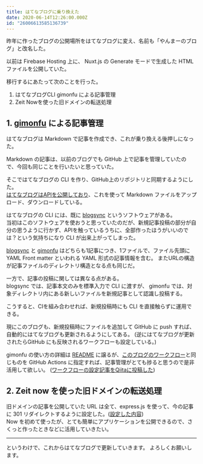 ```yaml
---
title: はてなブログに乗り換えた
date: 2020-06-14T12:26:00.000Z
id: "26006613585136739"
---
```

昨年に作ったブログの公開場所をはてなブログに変え、名前も「やんまーのブログ」と改名した。

以前は Firebase Hosting 上に、 Nuxt.js の Generate モードで生成した HTML ファイルを公開していた。

移行するにあたって次のことを行った。

1. はてなブログCLI gimonfu による記事管理
2. Zeit Nowを使った旧ドメインの転送処理

## 1. [gimonfu](https://github.com/basd4g/gimonfu) による記事管理

はてなブログは Markdown で記事を作成でき、これが乗り換える後押しになった。

Markdown の記事は、以前のブログでも GitHub 上で記事を管理していたので、今回も同じことを行いたいと思っていた。

そこではてなブログの CLI を作り、GitHub上のリポジトリと同期するようにした。  
[はてなブログはAPIを公開しており](http://developer.hatena.ne.jp/ja/documents/blog/apis/atom)、これを使って Markdown ファイルをアップロード、ダウンロードしている。

はてなブログの CLI には、既に [blogsync](https://github.com/x-motemen/blogsync) というソフトウェアがある。  
当初はこのソフトウェアを使おうと思っていたのだが、新規記事投稿の部分が自分の思うように行かず、APIを触っているうちに、全部作ったほうがいいのでは？という気持ちになり CLI が出来上がってしまった。

[blogsync](https://github.com/x-motemen/blogsync) と [gimonfu](https://github.com/x-motemen/blogsync) はどちらも1記事につき、1ファイルで、ファイル先頭に YAML Front matter といわれる YAML 形式の記事情報を含む。
またURLの構造が記事ファイルのディレクトリ構造となる点も同じだ。

一方で、記事の投稿に関しては異なる点がある。  
blogsync では、記事本文のみを標準入力で CLI に渡すが、 gimonfu では、対象ディレクトリ内にある新しいファイルを新規記事として認識し投稿する。

こうすると、CIを組み合わせれば、新規投稿時にも CLI を直接触らずに運用できる。

現にこのブログも、新規投稿時にファイルを追加して GitHub に push すれば、自動的にはてなブログも更新されるようにしてある。 (逆にはてなブログが更新されたらGitHub にも反映されるワークフローも設定している。)

gimonfu の使い方の詳細は [README](https://github.com/basd4g/gimonfu) に譲るが、[このブログのワークフロー](https://github.com/basd4g/basd4g.hatenablog.com/tree/master/.github/workflows)と同じものを GitHub Actions に指定すれば、記事管理がとても捗ると思うので是非活用して欲しい。
([ワークフローの設定記事をQiitaに投稿した](https://qiita.com/basd4g/items/1a38857f6bafb20f065d))

## 2. Zeit now を使った旧ドメインの転送処理

旧ドメインの記事を公開していた URL は全て、express.js を使って、今の記事に 301 リダイレクトするように設定した。([設定した内容](https://memo.basd4g.net/posts/zeit-now/))  
Now を初めて使ったが、とても簡単にアプリケーションを公開できるので、さくっと作ったときなどに活用していきたい。

---

というわけで、これからはてなブログで更新していきます。
よろしくお願いします。
